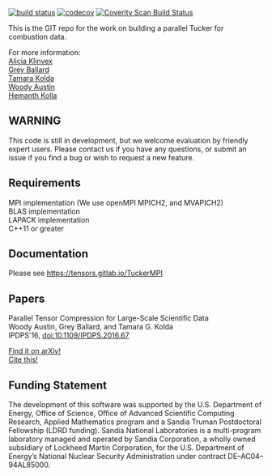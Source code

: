 [![build status](https://gitlab.com/tensors/TuckerMPI/badges/master/build.svg)](https://gitlab.com/tensors/TuckerMPI/commits/master)
[![codecov](https://codecov.io/gl/tensors/tuckermpi/branch/master/graph/badge.svg?token=FO5DT6r7wc)](https://codecov.io/gl/tensors/tuckermpi)
<a href="https://scan.coverity.com/projects/tuckermpi">
  <img alt="Coverity Scan Build Status"
       src="https://scan.coverity.com/projects/10762/badge.svg"/>
</a>

This is the GIT repo for the work on building a parallel Tucker for combustion data.                                                   

For more information:  
[Alicia Klinvex](mailto:amklinv@sandia.gov)  
[Grey Ballard](mailto:ballard@wfu.edu)  
[Tamara Kolda](mailto:tgkolda@sandia.gov)  
[Woody Austin](mailto:austinwn@cs.utexas.edu)  
[Hemanth Kolla](mailto:hnkolla@sandia.gov)  

WARNING
-------
This code is still in development, but we welcome evaluation by friendly expert users.  Please contact us if you have any questions, or submit an issue if you find a bug or wish to request a new feature.

Requirements
------------
MPI implementation (We use openMPI MPICH2, and MVAPICH2)  
BLAS implementation  
LAPACK implementation  
C++11 or greater  

Documentation
-------------
Please see https://tensors.gitlab.io/TuckerMPI

Papers
------
Parallel Tensor Compression for Large-Scale Scientific Data  
Woody Austin, Grey Ballard, and Tamara G. Kolda  
IPDPS'16, [doi:10.1109/IPDPS.2016.67](https://doi.org/10.1109/IPDPS.2016.67)

[Find it on arXiv!](https://arxiv.org/abs/1510.06689)  
[Cite this!](latex/citations.txt)

Funding Statement
-----------------
The development of this software was supported by the U.S. Department of Energy, Office of Science, Office of Advanced Scientific Computing Research, Applied Mathematics program and a Sandia Truman Postdoctoral Fellowship (LDRD funding). Sandia National Laboratories is a multi-program laboratory managed and operated by Sandia Corporation, a wholly owned subsidiary of Lockheed Martin Corporation, for the U.S. Department of Energy’s National Nuclear Security Administration under contract DE–AC04–94AL85000.